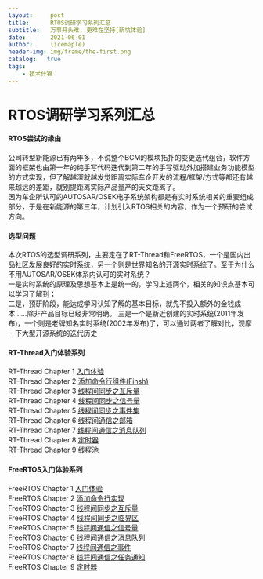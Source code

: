 ```yaml
---
layout:     post
title:      RTOS调研学习系列汇总
subtitle:   万事开头难, 更难在坚持[新坑体验]
date:       2021-06-01
author:     (icemaple)
header-img: img/frame/the-first.png
catalog:   true
tags:
    - 技术什锦
---
```

# RTOS调研学习系列汇总

#### RTOS尝试的缘由
公司转型新能源已有两年多，不说整个BCM的模块拓扑的变更迭代组合，软件方面的框架也由第一年的纯手写代码迭代到第二年的手写驱动外加搭建业务功能模型的方式实现，但了解越深就越发觉距离实际车企开发的流程/框架/方式等都还有越来越远的差距，就别提距离实际产品量产的天文距离了。  
因为车企所认可的AUTOSAR/OSEK电子系统架构都是有实时系统相关的重要组成部分，于是在新能源的第三年，计划引入RTOS相关的内容，作为一个预研的尝试方向。  

#### 选型问题
本次RTOS的选型调研系列，主要定在了RT-Thread和FreeRTOS，一个是国内出品社区发展良好的实时系统，另一个则是世界知名的开源实时系统了。至于为什么不用AUTOSAR/OSEK体系内认可的实时系统？  
一是实时系统的原理及思想基本上是统一的，学习上述两个，相关的知识点基本可以学习了解到；  
二是，预研阶段，能达成学习认知了解的基本目标，就先不投入额外的金钱成本……除非产品目标已经非常明确。
三是一个是新近创建的实时系统(2011年发布)，一个则是老牌知名实时系统(2002年发布)了，可以通过两者了解对比，观摩一下大型开源系统的迭代历史

#### RT-Thread入门体验系列
RT-Thread Chapter 1 [入门体验]({{site.baseurl}}/2021/04/27/RT-Thread体验/)  
RT-Thread Chapter 2 [添加命令行组件(Finsh)]({{site.baseurl}}/2021/04/29/RT-Thread添加命令行组件(Finsh)/)  
RT-Thread Chapter 3 [线程间同步之互斥量]({{site.baseurl}}/2021/04/30/RT-Thread线程间同步之互斥量/)  
RT-Thread Chapter 4 [线程间同步之信号量]({{site.baseurl}}/2021/04/30/RT-Thread线程间同步之信号量/)  
RT-Thread Chapter 5 [线程间同步之事件集]({{site.baseurl}}/2021/05/01/RT-Thread线程间同步之事件集/)  
RT-Thread Chapter 6 [线程间通信之邮箱]({{site.baseurl}}/2021/05/02/RT-Thread添线程间通信之邮箱/)  
RT-Thread Chapter 7 [线程间通信之消息队列]({{site.baseurl}}/2021/05/03/RT-Thread线程间通信之消息队列/)  
RT-Thread Chapter 8 [定时器]({{site.baseurl}}/2021/05/07/RT-Thread定时器/)  
RT-Thread Chapter 9 [线程池]({{site.baseurl}}/2021/05/09/RT-Thread线程池/)  

#### FreeRTOS入门体验系列
FreeRTOS Chapter 1 [入门体验](2021-5-12-FreeRTOS入门体验.md)  
FreeRTOS Chapter 2 [添加命令行实现](2021-5-13-FreeRTOS添加命令行实现.md)  
FreeRTOS Chapter 3 [线程间同步之互斥量](2021-5-15-FreeRTOS线程间同步之互斥量.md)  
FreeRTOS Chapter 4 [线程间同步之临界区](2021-5-15-FreeRTOS线程间同步之临界区.md)  
FreeRTOS Chapter 5 [线程间通信之信号量](2021-5-18-FreeRTOS线程间通信之信号量.md)  
FreeRTOS Chapter 6 [线程间通信之消息队列](2021-5-19-FreeRTOS线程间通信之消息队列.md)  
FreeRTOS Chapter 7 [线程间通信之事件](2021-5-21-FreeRTOS线程间通信之事件.md)  
FreeRTOS Chapter 8 [线程间通信之任务通知](2021-5-22-FreeRTOS线程间通信之任务通知.md)  
FreeRTOS Chapter 9 [定时器](2021-5-24-FreeRTOS定时器.md)  




